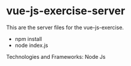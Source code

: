 # vue-js-exercise-server

This are the server files for the vue-js-exercise.

- npm install
- node index.js

Technologies and Frameworks:
Node Js 

